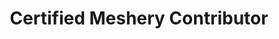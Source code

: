 ---
type: "certification"
id: "44e9bcf5-fefe-4301-a0bf-aaeb7cc4d6bb"
title: "Certified Meshery Contributor"
description: "The Certified Meshery Contributor focuses on validating open-source contributions to Meshery, bridging user proficiency and advanced operational/architectural skills. It recognizes individuals who actively enhance the Meshery ecosystem through code, documentation, or community efforts."
banner: "meshery-learn-logo-white.png"
weight: 1
tags: [meshery, open source, contributor]
level: "beginner"
categories: "platform"

badge:
   svg: "meshery-generic.png"
   png: "meshery-generic.png"
   title: "Certified Meshery Contributor"
   description: "The Certified Meshery Contributor badge recognizes individuals who actively enhance the Meshery ecosystem through code, documentation, or community efforts."

certificate:
    title: "Certified Meshery Contributor"
    description: "The Certified Meshery Contributor focuses on validating open-source contributions to Meshery, bridging user proficiency and advanced operational/architectural skills. It recognizes individuals who actively enhance the Meshery ecosystem through code, documentation, or community efforts."
    issuing_authorities:
      - name: "Meshery"
        role: "Maintainers"
        signature_url: "https://github.com/leecalcote/talks/blob/master/img/five-avatar-circle.png"
---